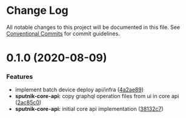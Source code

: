# Change Log

All notable changes to this project will be documented in this file.
See [Conventional Commits](https://conventionalcommits.org) for commit guidelines.

# 0.1.0 (2020-08-09)


### Features

* implement batch device deploy api/infra ([4a2ae89](https://git-codecommit.us-west-2.amazonaws.com/v1/repos/Deathstar/commits/4a2ae89f7f3f734521cf738683fcaddd2454dd78))
* **sputnik-core-api:** copy graphql operation files from ui in core api ([2ac85c0](https://git-codecommit.us-west-2.amazonaws.com/v1/repos/Deathstar/commits/2ac85c0a1e045bf416a0c90d22afddc1f0778745))
* **sputnik-core-api:** initial core api implementation ([38132c7](https://git-codecommit.us-west-2.amazonaws.com/v1/repos/Deathstar/commits/38132c72e9d7d2e5ff7309f004580ec8e78c930d))
